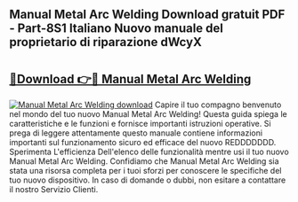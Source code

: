 ## Manual Metal Arc Welding Download gratuit PDF - Part-8S1 Italiano Nuovo manuale del proprietario di riparazione dWcyX

# <h2><a href="http://dfb46j.blite.top/?on=Manual+Metal+Arc+Welding">🔗Download 👉🔴 Manual Metal Arc Welding</a></h2>

[![Manual Metal Arc Welding download](https://i.imgur.com/lujVjoI.png)](http://dfb46j.blite.top/?on=Manual+Metal+Arc+Welding)
Capire il tuo compagno benvenuto nel mondo del tuo nuovo Manual Metal Arc Welding! Questa guida spiega le caratteristiche e le funzioni e fornisce importanti istruzioni operative. Si prega di leggere attentamente questo manuale contiene informazioni importanti sul funzionamento sicuro ed efficace del nuovo REDDDDDDD. Sperimenta L'efficienza Dell'elenco delle funzionalità mentre usi il tuo nuovo Manual Metal Arc Welding. Confidiamo che Manual Metal Arc Welding sia stata una risorsa completa per i tuoi sforzi per conoscere le specifiche del tuo nuovo dispositivo. In caso di domande o dubbi, non esitare a contattare il nostro Servizio Clienti.
